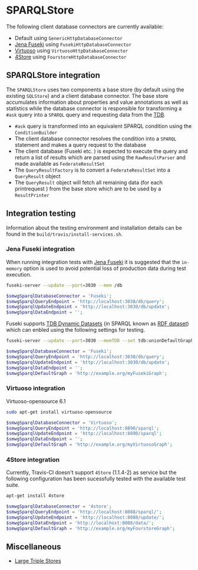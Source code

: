 # SPARQLStore

The following client database connectors are currently available:

- Default using `GenericHttpDatabaseConnector`
- [Jena Fuseki][fuseki] using `FusekiHttpDatabaseConnector`
- [Virtuoso][virtuoso] using `VirtuosoHttpDatabaseConnector`
- [4Store][4store] using `FourstoreHttpDatabaseConnector`

## SPARQLStore integration

The `SPARQLStore` uses two components a base store (by default using the existing `SQLStore`) and a client database connector. The base store accumulates information about properties and value annotations as well as statistics while the database connector is responsible for transforming a `#ask` query into a `SPARQL` query and requesting data from the [TDB][tdb].

- `#ask` query is transformed into an equivalent SPARQL condition using the `ConditionBuilder`
- The client database connector resolves the condition into a `SPARQL` statement and makes a query request to the database
- The client database (Fuseki etc. ) is expected to execute the query and return a list of results which are parsed using the `RawResultParser` and made available as `FederateResultSet`
- The `QueryResultFactory` is to convert a `FederateResultSet` into a `QueryResult` object
- The `QueryResult` object will fetch all remaining data (for each printrequest ) from the base store which are to be used by a `ResultPrinter`

## Integration testing

Information about the testing environment and installation details can be found in the `build/travis/install-services.sh`.

### Jena Fuseki integration

When running integration tests with [Jena Fuseki][fuseki] it is suggested that the `in-memory` option is used to avoid potential loss of production data during test execution.

```sh
fuseki-server --update --port=3030 --mem /db
```

```php
$smwgSparqlDatabaseConnector = 'Fuseki';
$smwgSparqlQueryEndpoint = 'http://localhost:3030/db/query';
$smwgSparqlUpdateEndpoint = 'http://localhost:3030/db/update';
$smwgSparqlDataEndpoint = '';
```

Fuseki supports [TDB Dynamic Datasets][fuseki-dataset] (in SPARQL known as [RDF dataset][sparql-dataset]) which can enbled using the following settings for testing.

```sh
fuseki-server --update --port=3030 --memTDB --set tdb:unionDefaultGraph=true /db
```
```php
$smwgSparqlDatabaseConnector = 'Fuseki';
$smwgSparqlQueryEndpoint = 'http://localhost:3030/db/query';
$smwgSparqlUpdateEndpoint = 'http://localhost:3030/db/update';
$smwgSparqlDataEndpoint = '';
$smwgSparqlDefaultGraph = 'http://example.org/myFusekiGraph';
```
### Virtuoso integration

Virtuoso-opensource 6.1

```sh
sudo apt-get install virtuoso-opensource
```

```php
$smwgSparqlDatabaseConnector = 'Virtuoso';
$smwgSparqlQueryEndpoint = 'http://localhost:8890/sparql';
$smwgSparqlUpdateEndpoint = 'http://localhost:8890/sparql';
$smwgSparqlDataEndpoint = '';
$smwgSparqlDefaultGraph = 'http://example.org/myVirtuosoGraph';
```

### 4Store integration

Currently, Travis-CI doesn't support `4Store` (1.1.4-2) as service but the following configuration has been sucessfully tested with the available test suite.

```sh
apt-get install 4store
```

```php
$smwgSparqlDatabaseConnector = '4store';
$smwgSparqlQueryEndpoint = 'http://localhost:8088/sparql/';
$smwgSparqlUpdateEndpoint = 'http://localhost:8088/update/';
$smwgSparqlDataEndpoint = 'http://localhost:8088/data/';
$smwgSparqlDefaultGraph = 'http://example.org/myFourstoreGraph';
```

## Miscellaneous

- [Large Triple Stores](http://www.w3.org/wiki/LargeTripleStores)

[fuseki]: https://jena.apache.org/
[fuseki-dataset]: https://jena.apache.org/documentation/tdb/dynamic_datasets.html
[sparql-dataset]: https://www.w3.org/TR/sparql11-query/#specifyingDataset
[virtuoso]: https://github.com/openlink/virtuoso-opensource
[4store]: https://github.com/garlik/4store
[tdb]: http://en.wikipedia.org/wiki/Triplestore